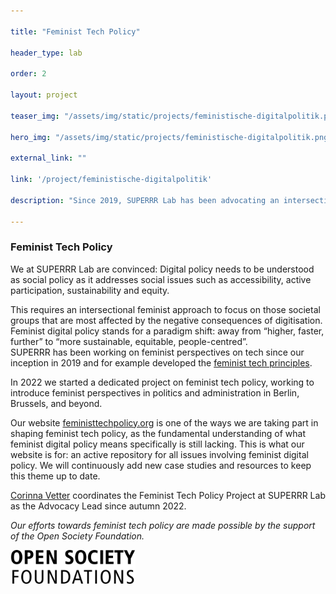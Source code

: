 ```yaml
---

title: "Feminist Tech Policy"

header_type: lab

order: 2

layout: project

teaser_img: "/assets/img/static/projects/feministische-digitalpolitik.png"

hero_img: "/assets/img/static/projects/feministische-digitalpolitik.png"

external_link: ""

link: '/project/feministische-digitalpolitik'

description: "Since 2019, SUPERRR Lab has been advocating an intersectional-feminist digital policy that prioritises fundamental rights, transparency, co-creation, and future viability to tackle current challenges."

---
```


<h3> Feminist Tech Policy</h3>

<p>

We at SUPERRR Lab are convinced: Digital policy needs to be understood as social policy as it addresses social issues such as accessibility, active participation, sustainability and equity.

This requires an intersectional feminist approach to focus on those societal groups that are most affected by the negative consequences of digitisation. Feminist digital policy stands for a paradigm shift:
away from “higher, faster, further” to “more sustainable, equitable, people-centred”.
<br>
SUPERRR has been working on feminist perspectives on tech since our inception in 2019 and for example developed the <a href="https://superrr.net/feministtech/principles/"> feminist tech principles</a>.

In 2022 we started a dedicated project on feminist tech policy, working to introduce feminist perspectives in politics and administration in Berlin, Brussels, and beyond.

</p>

<p>

Our website <a href="https://feministtechpolicy.org/">feministtechpolicy.org</a> is one of the ways we are taking part in shaping feminist tech policy, as the fundamental understanding of what feminist digital policy means specifically is still lacking. This is what our website is for: an active repository for all issues involving feminist digital policy. We will continuously add new case studies and resources to keep this theme up to date.

</p>

<p> <a href="mailto:corinna@superrr.net">Corinna Vetter</a> coordinates the Feminist Tech Policy Project at SUPERRR Lab as the Advocacy Lead since autumn 2022.</p>

<p><i>Our efforts towards feminist tech policy are made possible by the support of the Open Society Foundation.</i><p>

<img src="/assets/img/static/organizations/osf.png" alt="Logo Open Society Foundation" style="max-width: 200px;">
